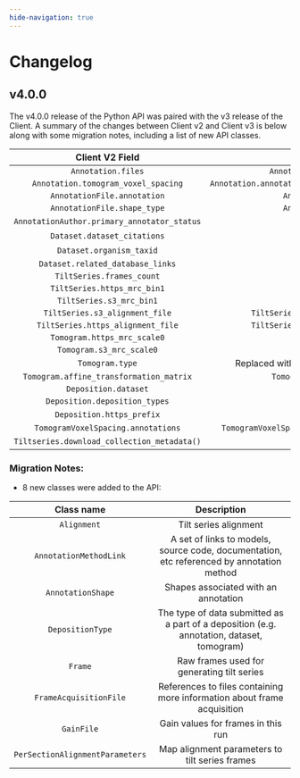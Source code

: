 ```yaml
---
hide-navigation: true
---
```


# Changelog

## v4.0.0 

The v4.0.0 release of the Python API was paired with the v3 release of the Client. A summary of the changes between Client v2 and Client v3 is below along with some migration notes, including a list of new API classes.


| Client V2 Field | Client V3 Field |
| :---: | :---: |
| `Annotation.files` | `Annotation.annotation_shapes[*].annotation_files` |
| `Annotation.tomogram_voxel_spacing` | `Annotation.annotation_shapes[*].annotation_files[*].tomogram_voxel_spacing` |
| `AnnotationFile.annotation` | `AnnotationFile.annotation_shape.annotation` |
| `AnnotationFile.shape_type` | `AnnotationFile.annotation_shape.shape_type` |
| `AnnotationAuthor.primary_annotator_status` | removed |
| `Dataset.dataset_citations` | removed |
| `Dataset.organism_taxid` | Converted from str -> int |
| `Dataset.related_database_links` | `Dataset.related_database_entries` |
| `TiltSeries.frames_count` | `TiltSeries.tiltseries_frames_count` |
| `TiltSeries.https_mrc_bin1` | `TiltSeries.https_mrc_file` |
| `TiltSeries.s3_mrc_bin1` | `TiltSeries.s3_mrc_file` |
| `TiltSeries.s3_alignment_file` | `TiltSeries.alignments[*].download_alignment_file(FORMAT)` |
| `TiltSeries.https_alignment_file` | `TiltSeries.alignments[*].download_alignment_file(FORMAT)` |
| `Tomogram.https_mrc_scale0` | `Tomogram.https_mrc_file` |
| `Tomogram.s3_mrc_scale0` | `Tomogram.s3_mrc_file` |
| `Tomogram.type` | Replaced with `Tomogram.is_canonical` and `Tomogram.is_standardized` |
| `Tomogram.affine_transformation_matrix` | `Tomogram.alignment.affine_transformation_matrix` |
| `Deposition.dataset` | `Deposition.datasets` |
| `Deposition.deposition_types` | `Deposition.deposition_types[*].type` |
| `Deposition.https_prefix` | removed |
| `TomogramVoxelSpacing.annotations` | `TomogramVoxelSpacing.annotation_files[*].annotation_shape.annotations` |
| `Tiltseries.download_collection_metadata()` | removed |

### Migration Notes:

- 8 new classes were added to the API:

| Class name | Description |
| :---: | :---: |
| `Alignment` | Tilt series alignment |
| `AnnotationMethodLink` | A set of links to models, source code, documentation, etc referenced by annotation method |
| `AnnotationShape` | Shapes associated with an annotation |
| `DepositionType` | The type of data submitted as a part of a deposition (e.g. annotation, dataset, tomogram) |
| `Frame` | Raw frames used for generating tilt series |
| `FrameAcquisitionFile` | References to files containing more information about frame acquisition |
| `GainFile` | Gain values for frames in this run |
| `PerSectionAlignmentParameters` | Map alignment parameters to tilt series frames |
